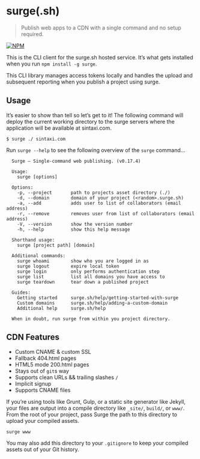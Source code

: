 # surge(.sh)

> Publish web apps to a CDN with a single command and no setup required.

[![NPM](https://nodei.co/npm/surge.png?global=true)](https://nodei.co/npm/surge/)

This is the CLI client for the surge.sh hosted service. It’s what gets installed when you run `npm install -g surge`.

This CLI library manages access tokens locally and handles the upload and subsequent reporting when you publish a project using surge.

## Usage

It’s easier to show than tell so let’s get to it! The following command will deploy the current working directory to the surge servers where the application will be available at sintaxi.com.

    $ surge ./ sintaxi.com

Run `surge --help` to see the following overview of the `surge` command...

```
  Surge – Single-command web publishing. (v0.17.4)

  Usage:
    surge [options]

  Options:
    -p, --project       path to projects asset directory (./)
    -d, --domain        domain of your project (<random>.surge.sh)
    -a, --add           adds user to list of collaborators (email address)
    -r, --remove        removes user from list of collaborators (email address)
    -V, --version       show the version number
    -h, --help          show this help message

  Shorthand usage:
    surge [project path] [domain]

  Additional commands:
    surge whoami        show who you are logged in as
    surge logout        expire local token
    surge login         only performs authentication step
    surge list          list all domains you have access to
    surge teardown      tear down a published project

  Guides:
    Getting started     surge.sh/help/getting-started-with-surge
    Custom domains      surge.sh/help/adding-a-custom-domain
    Additional help     surge.sh/help

  When in doubt, run surge from within you project directory.

```

## CDN Features

- Custom CNAME & custom SSL
- Fallback 404.html pages
- HTML5 mode 200.html pages
- Stays out of `git`s way
- Supports clean URLs && trailing slashes `/`
- Implicit signup
- Supports CNAME files

If you’re using tools like Grunt, Gulp, or a static site generator like Jekyll, your files are output into a compile directory like `_site/`, `build/`, or `www/`. From the root of your project, pass Surge the path to this directory to upload your compiled assets.

    surge www

You may also add this directory to your `.gitignore` to keep your compiled assets out of your Git history.
